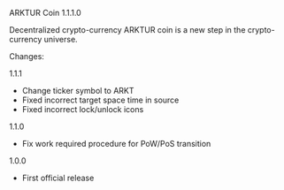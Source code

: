 ARKTUR Coin 1.1.1.0

Decentralized crypto-currency ARKTUR coin is a new step in the crypto-currency universe.

Changes:

1.1.1
- Change ticker symbol to ARKT
- Fixed incorrect target space time in source
- Fixed incorrect lock/unlock icons

1.1.0
- Fix work required procedure for PoW/PoS transition

1.0.0
- First official release
